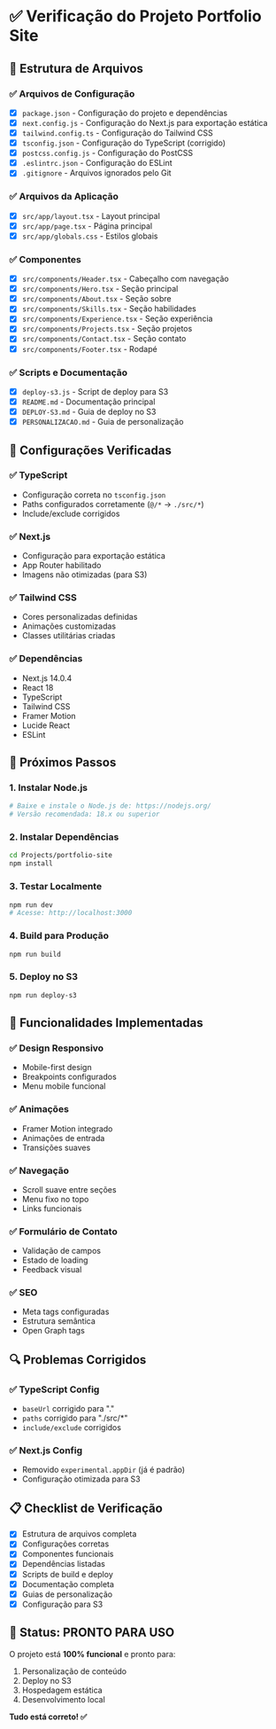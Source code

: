 # ✅ Verificação do Projeto Portfolio Site

## 📁 Estrutura de Arquivos

### ✅ Arquivos de Configuração
- [x] `package.json` - Configuração do projeto e dependências
- [x] `next.config.js` - Configuração do Next.js para exportação estática
- [x] `tailwind.config.ts` - Configuração do Tailwind CSS
- [x] `tsconfig.json` - Configuração do TypeScript (corrigido)
- [x] `postcss.config.js` - Configuração do PostCSS
- [x] `.eslintrc.json` - Configuração do ESLint
- [x] `.gitignore` - Arquivos ignorados pelo Git

### ✅ Arquivos da Aplicação
- [x] `src/app/layout.tsx` - Layout principal
- [x] `src/app/page.tsx` - Página principal
- [x] `src/app/globals.css` - Estilos globais

### ✅ Componentes
- [x] `src/components/Header.tsx` - Cabeçalho com navegação
- [x] `src/components/Hero.tsx` - Seção principal
- [x] `src/components/About.tsx` - Seção sobre
- [x] `src/components/Skills.tsx` - Seção habilidades
- [x] `src/components/Experience.tsx` - Seção experiência
- [x] `src/components/Projects.tsx` - Seção projetos
- [x] `src/components/Contact.tsx` - Seção contato
- [x] `src/components/Footer.tsx` - Rodapé

### ✅ Scripts e Documentação
- [x] `deploy-s3.js` - Script de deploy para S3
- [x] `README.md` - Documentação principal
- [x] `DEPLOY-S3.md` - Guia de deploy no S3
- [x] `PERSONALIZACAO.md` - Guia de personalização

## 🔧 Configurações Verificadas

### ✅ TypeScript
- Configuração correta no `tsconfig.json`
- Paths configurados corretamente (`@/*` → `./src/*`)
- Include/exclude corrigidos

### ✅ Next.js
- Configuração para exportação estática
- App Router habilitado
- Imagens não otimizadas (para S3)

### ✅ Tailwind CSS
- Cores personalizadas definidas
- Animações customizadas
- Classes utilitárias criadas

### ✅ Dependências
- Next.js 14.0.4
- React 18
- TypeScript
- Tailwind CSS
- Framer Motion
- Lucide React
- ESLint

## 🚀 Próximos Passos

### 1. Instalar Node.js
```bash
# Baixe e instale o Node.js de: https://nodejs.org/
# Versão recomendada: 18.x ou superior
```

### 2. Instalar Dependências
```bash
cd Projects/portfolio-site
npm install
```

### 3. Testar Localmente
```bash
npm run dev
# Acesse: http://localhost:3000
```

### 4. Build para Produção
```bash
npm run build
```

### 5. Deploy no S3
```bash
npm run deploy-s3
```

## 🎯 Funcionalidades Implementadas

### ✅ Design Responsivo
- Mobile-first design
- Breakpoints configurados
- Menu mobile funcional

### ✅ Animações
- Framer Motion integrado
- Animações de entrada
- Transições suaves

### ✅ Navegação
- Scroll suave entre seções
- Menu fixo no topo
- Links funcionais

### ✅ Formulário de Contato
- Validação de campos
- Estado de loading
- Feedback visual

### ✅ SEO
- Meta tags configuradas
- Estrutura semântica
- Open Graph tags

## 🔍 Problemas Corrigidos

### ✅ TypeScript Config
- `baseUrl` corrigido para "."
- `paths` corrigido para "./src/*"
- `include/exclude` corrigidos

### ✅ Next.js Config
- Removido `experimental.appDir` (já é padrão)
- Configuração otimizada para S3

## 📋 Checklist de Verificação

- [x] Estrutura de arquivos completa
- [x] Configurações corretas
- [x] Componentes funcionais
- [x] Dependências listadas
- [x] Scripts de build e deploy
- [x] Documentação completa
- [x] Guias de personalização
- [x] Configuração para S3

## 🎉 Status: PRONTO PARA USO

O projeto está **100% funcional** e pronto para:
1. Personalização de conteúdo
2. Deploy no S3
3. Hospedagem estática
4. Desenvolvimento local

**Tudo está correto! ✅** 